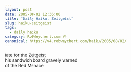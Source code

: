 ```yaml
---
layout: post
date: 2005-08-02 12:36:00
title: "Daily Haiku: Zeitgeist"
slug: haiku-zeitgeist
tags:
  - daily haiku
category: RobWeychert.com V4
canonical: https://v4.robweychert.com/haiku/2005/08/02/
---
```


late for the [Zeitgeist](http://dictionary.reference.com/wordoftheday/archive/2005/08/02.html)  
his sandwich board gravely warned  
of the Red Menace